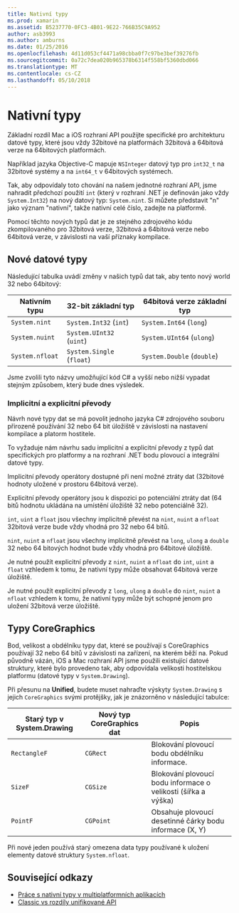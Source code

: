 ```yaml
---
title: Nativní typy
ms.prod: xamarin
ms.assetid: B5237770-0FC3-4B01-9E22-766B35C9A952
author: asb3993
ms.author: amburns
ms.date: 01/25/2016
ms.openlocfilehash: 4d11d053cf4471a98cbba0f7c97be3bef39276fb
ms.sourcegitcommit: 0a72c7dea020b965378b6314f558bf5360dbd066
ms.translationtype: MT
ms.contentlocale: cs-CZ
ms.lasthandoff: 05/10/2018
---
```

# <a name="native-types"></a>Nativní typy

Základní rozdíl Mac a iOS rozhraní API použijte specifické pro architekturu datové typy, které jsou vždy 32bitové na platformách 32bitová a 64bitová verze na 64bitových platformách.

Například jazyka Objective-C mapuje `NSInteger` datový typ pro `int32_t` na 32bitové systémy a na `int64_t` v 64bitových systémech.

Tak, aby odpovídaly toto chování na našem jednotné rozhraní API, jsme nahradit předchozí použití `int` (který v rozhraní .NET je definován jako vždy `System.Int32`) na nový datový typ: `System.nint`.  Si můžete představit "n" jako význam "nativní", takže nativní celé číslo, zadejte na platformě.

Pomocí těchto nových typů dat je ze stejného zdrojového kódu zkompilovaného pro 32bitová verze, 32bitová a 64bitová verze nebo 64bitová verze, v závislosti na vaší příznaky kompilace.

## <a name="new-data-types"></a>Nové datové typy

Následující tabulka uvádí změny v našich typů dat tak, aby tento nový world 32 nebo 64bitový:

|Nativním typu|32-bit základní typ|64bitová verze základní typ|
|--- |--- |--- |
|`System.nint`|`System.Int32` (`int`)|`System.Int64` (`long`)|
|`System.nuint`|`System.UInt32` (`uint`)|`System.UInt64` (`ulong`)|
|`System.nfloat`|`System.Single` (`float`)|`System.Double` (`double`)|

Jsme zvolili tyto názvy umožňující kód C# a vyšší nebo nižší vypadat stejným způsobem, který bude dnes výsledek.

### <a name="implicit-and-explicit-conversions"></a>Implicitní a explicitní převody

Návrh nové typy dat se má povolit jednoho jazyka C# zdrojového souboru přirozeně používání 32 nebo 64 bit úložiště v závislosti na nastavení kompilace a platorm hostitele.

To vyžaduje nám návrhu sadu implicitní a explicitní převody z typů dat specifických pro platformy a na rozhraní .NET bodu plovoucí a integrální datové typy.

Implicitní převody operátory dostupné při není možné ztráty dat (32bitové hodnoty uložené v prostoru 64bitová verze).

Explicitní převody operátory jsou k dispozici po potenciální ztráty dat (64 bitů hodnotu ukládána na umístění úložiště 32 nebo potenciálně 32).

 `int`, `uint` a `float` jsou všechny implicitně převést na `nint`, `nuint` a `nfloat` 32bitová verze bude vždy vhodná pro 32 nebo 64 bitů.

 `nint`, `nuint` a `nfloat` jsou všechny implicitně převést na `long`, `ulong` a `double` 32 nebo 64 bitových hodnot bude vždy vhodná pro 64bitové úložiště.

Je nutné použít explicitní převody z `nint`, `nuint` a `nfloat` do `int`, `uint` a `float` vzhledem k tomu, že nativní typy může obsahovat 64bitová verze úložiště.

Je nutné použít explicitní převody z `long`, `ulong` a `double` do `nint`, `nuint` a `nfloat` vzhledem k tomu, že nativní typy může být schopné jenom pro uložení 32bitová verze úložiště.

## <a name="coregraphics-types"></a>Typy CoreGraphics

Bod, velikost a obdélníku typy dat, které se používají s CoreGraphics používají 32 nebo 64 bitů v závislosti na zařízení, na kterém běží na.  Pokud původně vázán, iOS a Mac rozhraní API jsme použili existující datové struktury, které bylo provedeno tak, aby odpovídala velikosti hostitelskou platformu (datové typy v `System.Drawing`).

Při přesunu na **Unified**, budete muset nahraďte výskyty `System.Drawing` s jejich `CoreGraphics` svými protějšky, jak je znázorněno v následující tabulce:

|Starý typ v System.Drawing|Nový typ CoreGraphics dat|Popis|
|--- |--- |--- |
|`RectangleF`|`CGRect`|Blokování plovoucí bodu obdélníku informace.|
|`SizeF`|`CGSize`|Blokování plovoucí bodu informace o velikosti (šířka a výška)|
|`PointF`|`CGPoint`|Obsahuje plovoucí desetinné čárky bodu informace (X, Y)|

Při nové jeden používá starý omezena data typy používané k uložení elementy datové struktury `System.nfloat`.

## <a name="related-links"></a>Související odkazy

- [Práce s nativní typy v multiplatformních aplikacích](~/cross-platform/macios/native-types-cross-platform.md)
- [Classic vs rozdíly unifikované API](https://developer.xamarin.com/releases/ios/api_changes/classic-vs-unified-8.6.0/)
